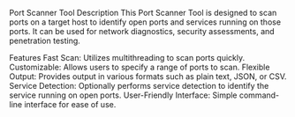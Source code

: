 

Port Scanner Tool
Description
This Port Scanner Tool is designed to scan ports on a target host to identify open ports and services running on those ports. It can be used for network diagnostics, security assessments, and penetration testing.

Features
Fast Scan: Utilizes multithreading to scan ports quickly.
Customizable: Allows users to specify a range of ports to scan.
Flexible Output: Provides output in various formats such as plain text, JSON, or CSV.
Service Detection: Optionally performs service detection to identify the service running on open ports.
User-Friendly Interface: Simple command-line interface for ease of use.
